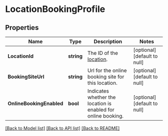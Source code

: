 # LocationBookingProfile

## Properties
Name | Type | Description | Notes
------------ | ------------- | ------------- | -------------
**LocationId** | **string** | The ID of the [location](entity:Location). | [optional] [default to null]
**BookingSiteUrl** | **string** | Url for the online booking site for this location. | [optional] [default to null]
**OnlineBookingEnabled** | **bool** | Indicates whether the location is enabled for online booking. | [optional] [default to null]

[[Back to Model list]](../README.md#documentation-for-models) [[Back to API list]](../README.md#documentation-for-api-endpoints) [[Back to README]](../README.md)


